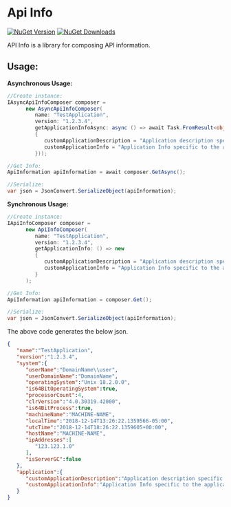 # Api Info

[![NuGet Version](http://img.shields.io/nuget/v/Agero.Core.ApiInfo.svg?style=flat)](https://www.nuget.org/packages/Agero.Core.ApiInfo/) 
[![NuGet Downloads](http://img.shields.io/nuget/dt/Agero.Core.ApiInfo.svg?style=flat)](https://www.nuget.org/packages/Agero.Core.ApiInfo/)

API Info is a library for composing API information.

## Usage:

**Asynchronous Usage:**
```csharp
//Create instance:
IAsyncApiInfoComposer composer =
      new AsyncApiInfoComposer(
         name: "TestApplication",
         version: "1.2.3.4",
         getApplicationInfoAsync: async () => await Task.FromResult<object>(new
         {
            customApplicationDescription = "Application description specific to the application",
            customApplicationInfo = "Application Info specific to the application"
         }));

//Get Info:
ApiInformation apiInformation = await composer.GetAsync();

//Serialize:
var json = JsonConvert.SerializeObject(apiInformation);
```

**Synchronous Usage:**
```csharp
//Create instance:
IApiInfoComposer composer =
      new ApiInfoComposer(
         name: "TestApplication",
         version: "1.2.3.4",
         getApplicationInfo: () => new
         {
            customApplicationDescription = "Application description specific to the application",
            customApplicationInfo = "Application Info specific to the application"
         }
      );

//Get Info:
ApiInformation apiInformation = composer.Get();

//Serialize:
var json = JsonConvert.SerializeObject(apiInformation);
```

The above code generates the below json.
```json
{  
   "name":"TestApplication",
   "version":"1.2.3.4",
   "system":{  
      "userName":"DomainName\\user",
      "userDomainName":"DomainName",
      "operatingSystem":"Unix 18.2.0.0",
      "is64BitOperatingSystem":true,
      "processorCount":4,
      "clrVersion":"4.0.30319.42000",
      "is64BitProcess":true,
      "machineName":"MACHINE-NAME",
      "localTime":"2018-12-14T13:26:22.1359566-05:00",
      "utcTime":"2018-12-14T18:26:22.1359605+00:00",
      "hostName":"MACHINE-NAME",
      "ipAddresses":[  
         "123.123.1.0"
      ],
      "isServerGC":false
   },
   "application":{  
      "customApplicationDescription":"Application description specific to the application",
      "customApplicationInfo":"Application Info specific to the application"
   }
}
```
